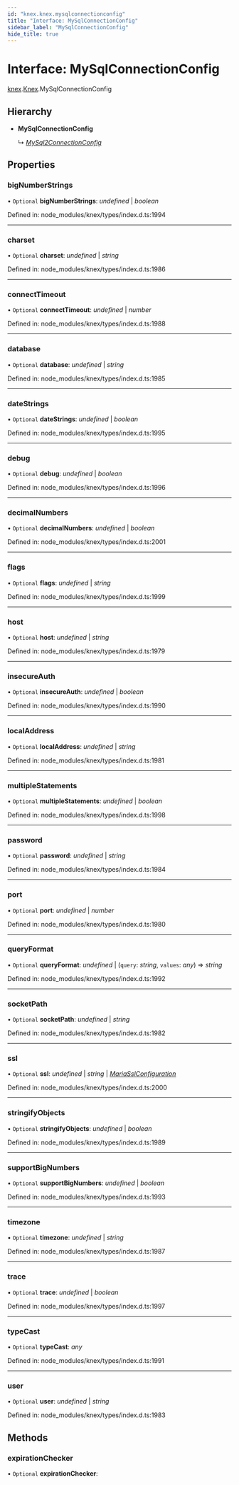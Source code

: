```yaml
---
id: "knex.knex.mysqlconnectionconfig"
title: "Interface: MySqlConnectionConfig"
sidebar_label: "MySqlConnectionConfig"
hide_title: true
---
```


# Interface: MySqlConnectionConfig

[knex](../modules/knex.md).[Knex](../modules/knex.knex-1.md).MySqlConnectionConfig

## Hierarchy

* **MySqlConnectionConfig**

  ↳ [*MySql2ConnectionConfig*](knex.knex.mysql2connectionconfig.md)

## Properties

### bigNumberStrings

• `Optional` **bigNumberStrings**: *undefined* \| *boolean*

Defined in: node_modules/knex/types/index.d.ts:1994

___

### charset

• `Optional` **charset**: *undefined* \| *string*

Defined in: node_modules/knex/types/index.d.ts:1986

___

### connectTimeout

• `Optional` **connectTimeout**: *undefined* \| *number*

Defined in: node_modules/knex/types/index.d.ts:1988

___

### database

• `Optional` **database**: *undefined* \| *string*

Defined in: node_modules/knex/types/index.d.ts:1985

___

### dateStrings

• `Optional` **dateStrings**: *undefined* \| *boolean*

Defined in: node_modules/knex/types/index.d.ts:1995

___

### debug

• `Optional` **debug**: *undefined* \| *boolean*

Defined in: node_modules/knex/types/index.d.ts:1996

___

### decimalNumbers

• `Optional` **decimalNumbers**: *undefined* \| *boolean*

Defined in: node_modules/knex/types/index.d.ts:2001

___

### flags

• `Optional` **flags**: *undefined* \| *string*

Defined in: node_modules/knex/types/index.d.ts:1999

___

### host

• `Optional` **host**: *undefined* \| *string*

Defined in: node_modules/knex/types/index.d.ts:1979

___

### insecureAuth

• `Optional` **insecureAuth**: *undefined* \| *boolean*

Defined in: node_modules/knex/types/index.d.ts:1990

___

### localAddress

• `Optional` **localAddress**: *undefined* \| *string*

Defined in: node_modules/knex/types/index.d.ts:1981

___

### multipleStatements

• `Optional` **multipleStatements**: *undefined* \| *boolean*

Defined in: node_modules/knex/types/index.d.ts:1998

___

### password

• `Optional` **password**: *undefined* \| *string*

Defined in: node_modules/knex/types/index.d.ts:1984

___

### port

• `Optional` **port**: *undefined* \| *number*

Defined in: node_modules/knex/types/index.d.ts:1980

___

### queryFormat

• `Optional` **queryFormat**: *undefined* \| (`query`: *string*, `values`: *any*) => *string*

Defined in: node_modules/knex/types/index.d.ts:1992

___

### socketPath

• `Optional` **socketPath**: *undefined* \| *string*

Defined in: node_modules/knex/types/index.d.ts:1982

___

### ssl

• `Optional` **ssl**: *undefined* \| *string* \| [*MariaSslConfiguration*](knex.knex.mariasslconfiguration.md)

Defined in: node_modules/knex/types/index.d.ts:2000

___

### stringifyObjects

• `Optional` **stringifyObjects**: *undefined* \| *boolean*

Defined in: node_modules/knex/types/index.d.ts:1989

___

### supportBigNumbers

• `Optional` **supportBigNumbers**: *undefined* \| *boolean*

Defined in: node_modules/knex/types/index.d.ts:1993

___

### timezone

• `Optional` **timezone**: *undefined* \| *string*

Defined in: node_modules/knex/types/index.d.ts:1987

___

### trace

• `Optional` **trace**: *undefined* \| *boolean*

Defined in: node_modules/knex/types/index.d.ts:1997

___

### typeCast

• `Optional` **typeCast**: *any*

Defined in: node_modules/knex/types/index.d.ts:1991

___

### user

• `Optional` **user**: *undefined* \| *string*

Defined in: node_modules/knex/types/index.d.ts:1983

## Methods

### expirationChecker

• `Optional` **expirationChecker**:
